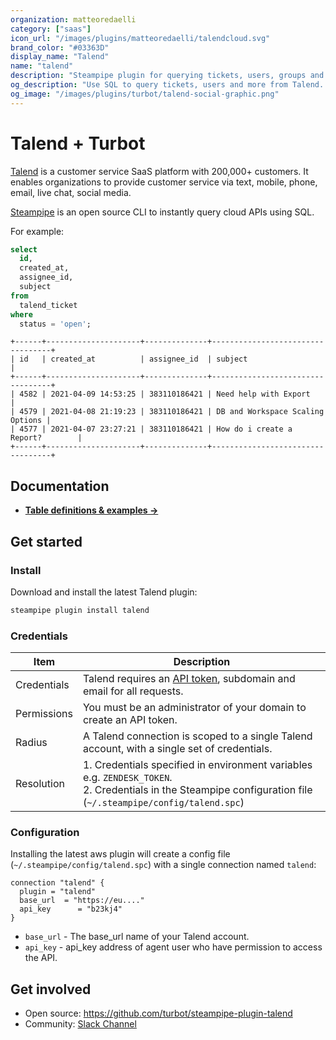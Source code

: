 ```yaml
---
organization: matteoredaelli
category: ["saas"]
icon_url: "/images/plugins/matteoredaelli/talendcloud.svg"
brand_color: "#03363D"
display_name: "Talend"
name: "talend"
description: "Steampipe plugin for querying tickets, users, groups and more from Talend."
og_description: "Use SQL to query tickets, users and more from Talend. Open source CLI. No DB required." 
og_image: "/images/plugins/turbot/talend-social-graphic.png"
---
```


# Talend + Turbot

[Talend](https://www.talend.com/) is a customer service SaaS platform with 200,000+ customers. It enables organizations to provide customer service via text, mobile, phone, email, live chat, social media.

[Steampipe](https://steampipe.io) is an open source CLI to instantly query cloud APIs using SQL.

For example:

```sql
select
  id,
  created_at,
  assignee_id,
  subject
from
  talend_ticket
where
  status = 'open';
```
```
+------+---------------------+--------------+----------------------------------+
| id   | created_at          | assignee_id  | subject                          |
+------+---------------------+--------------+----------------------------------+
| 4582 | 2021-04-09 14:53:25 | 383110186421 | Need help with Export            |
| 4579 | 2021-04-08 21:19:23 | 383110186421 | DB and Workspace Scaling Options |
| 4577 | 2021-04-07 23:27:21 | 383110186421 | How do i create a Report?        |
+------+---------------------+--------------+----------------------------------+
```


## Documentation

- **[Table definitions & examples →](/plugins/turbot/talend/tables)**

## Get started

### Install

Download and install the latest Talend plugin:

```bash
steampipe plugin install talend
```

### Credentials

| Item | Description |
| - | - |
| Credentials | Talend requires an [API token](https://support.talend.com/hc/en-us/articles/226022787-Generating-a-new-API-token-), subdomain and email for all requests. |
| Permissions | You must be an administrator of your domain to create an API token. |
| Radius | A Talend connection is scoped to a single Talend account, with a single set of credentials. |
| Resolution |  1. Credentials specified in environment variables e.g. `ZENDESK_TOKEN`.<br />2. Credentials in the Steampipe configuration file (`~/.steampipe/config/talend.spc`) |

### Configuration

Installing the latest aws plugin will create a config file (`~/.steampipe/config/talend.spc`) with a single connection named `talend`:

```hcl
connection "talend" {
  plugin = "talend"
  base_url  = "https://eu...."
  api_key      = "b23kj4"
}
```

- `base_url` - The base_url name of your Talend account.
- `api_key` - api_key address of agent user who have permission to access the API.

## Get involved

* Open source: https://github.com/turbot/steampipe-plugin-talend
* Community: [Slack Channel](https://join.slack.com/t/steampipe/shared_invite/zt-oij778tv-lYyRTWOTMQYBVAbtPSWs3g)
